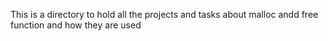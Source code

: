 This is a directory to hold all the projects and tasks about malloc andd free function and how they are used
